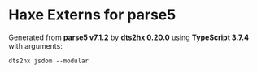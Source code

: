 # Haxe Externs for parse5

Generated from **parse5 v7.1.2** by **[dts2hx](https://github.com/haxiomic/dts2hx) 0.20.0** using **TypeScript 3.7.4** with arguments:

	dts2hx jsdom --modular